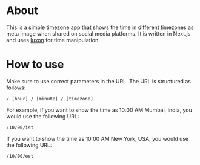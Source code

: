 # About

This is a simple timezone app that shows the time in different timezones as meta image when shared on social media platforms. It is written in Next.js and uses [luxon](https://moment.github.io/luxon/) for time manipulation.

# How to use

Make sure to use correct parameters in the URL. The URL is structured as follows:

```
/ [hour] / [minute] / [timezone]
```

For example, if you want to show the time as 10:00 AM Mumbai, India, you would use the following URL:

```
/10/00/ist
```

If you want to show the time as 10:00 AM New York, USA, you would use the following URL:

```
/10/00/est
```
